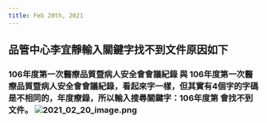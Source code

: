 ```yaml
---
title: Feb 20th, 2021
---
```


## 品管中心李宜靜輸入關鍵字找不到文件原因如下
### 106年度第一次醫療品質暨病人安全會會議紀錄 與 106年度第一次醫療品質暨病人安全會會議紀錄，看起來字一樣，但其實有4個字的字碼是不相同的，年度療錄，所以輸入搜尋關鍵字：106年度第 會找不到文件。 ![2021_02_20_image.png](https://cdn.logseq.com/%2Ff467721d-5367-4760-8ae1-a7e9172833c8598f0900-8f6c-4537-86e3-1c83e2508d8b2021_02_20_image.png?Expires=4767397949&Signature=P9zZ8JhGnRQFpAekyrdzIqcRrNIjzpZXizA69juXJ~4Nxx1nL5Uiqd1oB0PY7KMGuArNgsENGOHvlHoIRNTl293o6k4DlCztqO21-ua7NBBORKaG6azNpt8aIQ9lrCOmmRehO0WkqBzFP5r514piVHzZ9gB-IgmSurJLn6PO~~JlXDbxFDIdgKXcUHPiXthnd~wXkBCFcLZ3s~4GWjyxvRbyuHpoVNJ6knNPjUskotAlwSDODGTMjfTMBhIAdr8f6HG1x3u8x6Zpo10VdkYVSbgLoaWDpHmoDmcbnPJwS4nT8XDEx2ITCIrbBNxE0R7nwBurV3GmLYM5M18zhHvCaQ__&Key-Pair-Id=APKAJE5CCD6X7MP6PTEA)
##
